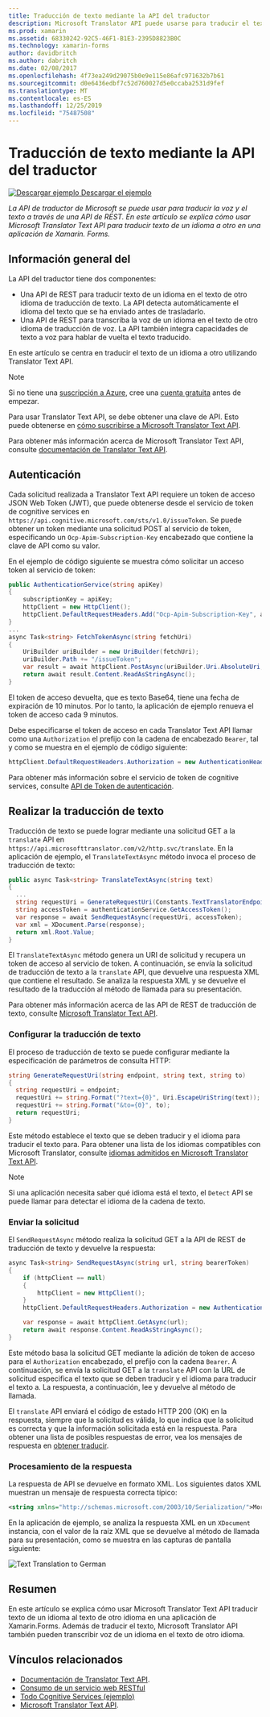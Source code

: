 ```yaml
---
title: Traducción de texto mediante la API del traductor
description: Microsoft Translator API puede usarse para traducir el texto de voz y a través de una API de REST. En este artículo se explica cómo usar Microsoft Translator Text API para traducir texto de un idioma a otro en una aplicación de Xamarin.Forms.
ms.prod: xamarin
ms.assetid: 68330242-92C5-46F1-B1E3-2395D8823B0C
ms.technology: xamarin-forms
author: davidbritch
ms.author: dabritch
ms.date: 02/08/2017
ms.openlocfilehash: 4f73ea249d29075b0e9e115e86afc971632b7b61
ms.sourcegitcommit: d0e6436edbf7c52d760027d5e0ccaba2531d9fef
ms.translationtype: MT
ms.contentlocale: es-ES
ms.lasthandoff: 12/25/2019
ms.locfileid: "75487508"
---
```

# <a name="text-translation-using-the-translator-api"></a>Traducción de texto mediante la API del traductor

[![Descargar ejemplo](~/media/shared/download.png) Descargar el ejemplo](https://docs.microsoft.com/samples/xamarin/xamarin-forms-samples/webservices-todocognitiveservices)

_La API de traductor de Microsoft se puede usar para traducir la voz y el texto a través de una API de REST. En este artículo se explica cómo usar Microsoft Translator Text API para traducir texto de un idioma a otro en una aplicación de Xamarin. Forms._

## <a name="overview"></a>Información general del

La API del traductor tiene dos componentes:

- Una API de REST para traducir texto de un idioma en el texto de otro idioma de traducción de texto. La API detecta automáticamente el idioma del texto que se ha enviado antes de trasladarlo.
- Una API de REST para transcriba la voz de un idioma en el texto de otro idioma de traducción de voz. La API también integra capacidades de texto a voz para hablar de vuelta el texto traducido.

En este artículo se centra en traducir el texto de un idioma a otro utilizando Translator Text API.

> [!NOTE]
> Si no tiene una [suscripción a Azure](/azure/guides/developer/azure-developer-guide#understanding-accounts-subscriptions-and-billing), cree una [cuenta gratuita](https://aka.ms/azfree-docs-mobileapps) antes de empezar.

Para usar Translator Text API, se debe obtener una clave de API. Esto puede obtenerse en [cómo suscribirse a Microsoft Translator Text API](/azure/cognitive-services/translator/translator-text-how-to-signup/).

Para obtener más información acerca de Microsoft Translator Text API, consulte [documentación de Translator Text API](/azure/cognitive-services/translator/).

## <a name="authentication"></a>Autenticación

Cada solicitud realizada a Translator Text API requiere un token de acceso JSON Web Token (JWT), que puede obtenerse desde el servicio de token de cognitive services en `https://api.cognitive.microsoft.com/sts/v1.0/issueToken`. Se puede obtener un token mediante una solicitud POST al servicio de token, especificando un `Ocp-Apim-Subscription-Key` encabezado que contiene la clave de API como su valor.

En el ejemplo de código siguiente se muestra cómo solicitar un acceso token al servicio de token:

```csharp
public AuthenticationService(string apiKey)
{
    subscriptionKey = apiKey;
    httpClient = new HttpClient();
    httpClient.DefaultRequestHeaders.Add("Ocp-Apim-Subscription-Key", apiKey);
}
...
async Task<string> FetchTokenAsync(string fetchUri)
{
    UriBuilder uriBuilder = new UriBuilder(fetchUri);
    uriBuilder.Path += "/issueToken";
    var result = await httpClient.PostAsync(uriBuilder.Uri.AbsoluteUri, null);
    return await result.Content.ReadAsStringAsync();
}
```

El token de acceso devuelta, que es texto Base64, tiene una fecha de expiración de 10 minutos. Por lo tanto, la aplicación de ejemplo renueva el token de acceso cada 9 minutos.

Debe especificarse el token de acceso en cada Translator Text API llamar como una `Authorization` el prefijo con la cadena de encabezado `Bearer`, tal y como se muestra en el ejemplo de código siguiente:

```csharp
httpClient.DefaultRequestHeaders.Authorization = new AuthenticationHeaderValue("Bearer", bearerToken);
```

Para obtener más información sobre el servicio de token de cognitive services, consulte [API de Token de autenticación](https://docs.microsofttranslator.com/oauth-token.html).

## <a name="performing-text-translation"></a>Realizar la traducción de texto

Traducción de texto se puede lograr mediante una solicitud GET a la `translate` API en `https://api.microsofttranslator.com/v2/http.svc/translate`. En la aplicación de ejemplo, el `TranslateTextAsync` método invoca el proceso de traducción de texto:

```csharp
public async Task<string> TranslateTextAsync(string text)
{
  ...
  string requestUri = GenerateRequestUri(Constants.TextTranslatorEndpoint, text, "en", "de");
  string accessToken = authenticationService.GetAccessToken();
  var response = await SendRequestAsync(requestUri, accessToken);
  var xml = XDocument.Parse(response);
  return xml.Root.Value;
}
```

El `TranslateTextAsync` método genera un URI de solicitud y recupera un token de acceso al servicio de token. A continuación, se envía la solicitud de traducción de texto a la `translate` API, que devuelve una respuesta XML que contiene el resultado. Se analiza la respuesta XML y se devuelve el resultado de la traducción al método de llamada para su presentación.

Para obtener más información acerca de las API de REST de traducción de texto, consulte [Microsoft Translator Text API](https://docs.microsofttranslator.com/text-translate.html).

### <a name="configuring-text-translation"></a>Configurar la traducción de texto

El proceso de traducción de texto se puede configurar mediante la especificación de parámetros de consulta HTTP:

```csharp
string GenerateRequestUri(string endpoint, string text, string to)
{
  string requestUri = endpoint;
  requestUri += string.Format("?text={0}", Uri.EscapeUriString(text));
  requestUri += string.Format("&to={0}", to);
  return requestUri;
}
```

Este método establece el texto que se deben traducir y el idioma para traducir el texto para. Para obtener una lista de los idiomas compatibles con Microsoft Translator, consulte [idiomas admitidos en Microsoft Translator Text API](/azure/cognitive-services/translator/languages/).

> [!NOTE]
> Si una aplicación necesita saber qué idioma está el texto, el `Detect` API se puede llamar para detectar el idioma de la cadena de texto.

### <a name="sending-the-request"></a>Enviar la solicitud

El `SendRequestAsync` método realiza la solicitud GET a la API de REST de traducción de texto y devuelve la respuesta:

```csharp
async Task<string> SendRequestAsync(string url, string bearerToken)
{
    if (httpClient == null)
    {
        httpClient = new HttpClient();
    }
    httpClient.DefaultRequestHeaders.Authorization = new AuthenticationHeaderValue("Bearer", bearerToken);

    var response = await httpClient.GetAsync(url);
    return await response.Content.ReadAsStringAsync();
}
```

Este método basa la solicitud GET mediante la adición de token de acceso para el `Authorization` encabezado, el prefijo con la cadena `Bearer`. A continuación, se envía la solicitud GET a la `translate` API con la URL de solicitud especifica el texto que se deben traducir y el idioma para traducir el texto a. La respuesta, a continuación, lee y devuelve al método de llamada.

El `translate` API enviará el código de estado HTTP 200 (OK) en la respuesta, siempre que la solicitud es válida, lo que indica que la solicitud es correcta y que la información solicitada está en la respuesta. Para obtener una lista de posibles respuestas de error, vea los mensajes de respuesta en [obtener traducir](https://docs.microsofttranslator.com/text-translate.html#!/default/get_Translate).

### <a name="processing-the-response"></a>Procesamiento de la respuesta

La respuesta de API se devuelve en formato XML. Los siguientes datos XML muestran un mensaje de respuesta correcta típico:

```xml
<string xmlns="http://schemas.microsoft.com/2003/10/Serialization/">Morgen kaufen gehen ein</string>
```

En la aplicación de ejemplo, se analiza la respuesta XML en un `XDocument` instancia, con el valor de la raíz XML que se devuelve al método de llamada para su presentación, como se muestra en las capturas de pantalla siguiente:

![](text-translation-images/text-translation.png "Text Translation to German")

## <a name="summary"></a>Resumen

En este artículo se explica cómo usar Microsoft Translator Text API traducir texto de un idioma al texto de otro idioma en una aplicación de Xamarin.Forms. Además de traducir el texto, Microsoft Translator API también pueden transcribir voz de un idioma en el texto de otro idioma.

## <a name="related-links"></a>Vínculos relacionados

- [Documentación de Translator Text API](/azure/cognitive-services/translator/).
- [Consumo de un servicio web RESTful](~/xamarin-forms/data-cloud/web-services/rest.md)
- [Todo Cognitive Services (ejemplo)](https://docs.microsoft.com/samples/xamarin/xamarin-forms-samples/webservices-todocognitiveservices)
- [Microsoft Translator Text API](https://docs.microsofttranslator.com/text-translate.html).
